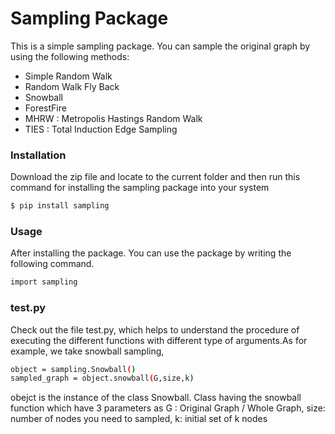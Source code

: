 # Sampling Package

This is a simple sampling package. You can sample the original graph by using the following methods:
  - Simple Random Walk
  - Random Walk Fly Back
  - Snowball 
  - ForestFire
  - MHRW : Metropolis Hastings Random Walk
  - TIES : Total Induction Edge Sampling
 
### Installation
Download the zip file and locate to the current folder and then run this command for installing the sampling package into your system
```sh
$ pip install sampling
```

### Usage

After installing the package. You can use the package by writing the following command.

```sh
import sampling 
```
### test.py
Check out the file test.py, which helps to understand the procedure of executing the different functions with different type of arguments.As for example, we take snowball sampling,
```sh
object = sampling.Snowball()             
sampled_graph = object.snowball(G,size,k) 
```
obejct is the instance of the class Snowball. Class having the snowball function which have 3 parameters as
G : Original Graph / Whole Graph, size: number of nodes you need to sampled, k: initial set of k nodes
